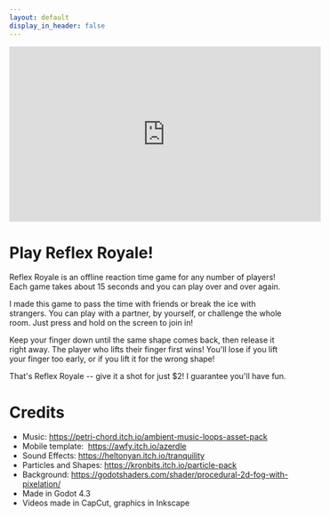 ```yaml
---
layout: default
display_in_header: false
---
```


<iframe width="560" height="315" src="https://www.youtube.com/embed/E_WBz4Nc18Y?si=Bo050m55Bitg2mzo" title="YouTube video player" frameborder="0" allow="accelerometer; autoplay; clipboard-write; encrypted-media; gyroscope; picture-in-picture; web-share" referrerpolicy="strict-origin-when-cross-origin" allowfullscreen></iframe>

# Play Reflex Royale!

Reflex Royale is an offline reaction time game for any number of players! Each game takes about 15 seconds and you can play over and over again.

I made this game to pass the time with friends or break the ice with strangers. You can play with a partner, by yourself, or challenge the whole room. Just press and hold on the screen to join in!

Keep your finger down until the same shape comes back, then release it right away. The player who lifts their finger first wins! You'll lose if you lift your finger too early, or if you lift it for the wrong shape!

That's Reflex Royale -- give it a shot for just $2! I guarantee you'll have fun.

# Credits

-   Music: <https://petri-chord.itch.io/ambient-music-loops-asset-pack>
-   Mobile template:  <https://awfy.itch.io/azerdle>
-   Sound Effects: <https://heltonyan.itch.io/tranquility>
-   Particles and Shapes: <https://kronbits.itch.io/particle-pack>
-   Background: <https://godotshaders.com/shader/procedural-2d-fog-with-pixelation/>
-   Made in Godot 4.3
-   Videos made in CapCut, graphics in Inkscape